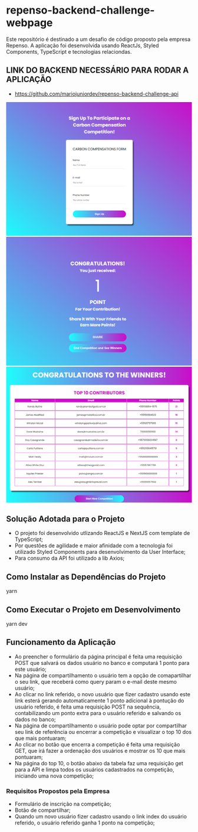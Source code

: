 <h1>repenso-backend-challenge-webpage</h1>

Este repositório é destinado a um desafio de código proposto pela empresa Repenso. A aplicação foi desenvolvida usando ReactJs, Styled Components, TypeScript e tecnologias relaciondas.

<h2>LINK DO BACKEND NECESSÁRIO PARA RODAR A APLICAÇÃO</h2>

- https://github.com/mariojuniordev/repenso-backend-challenge-api

<img src="public/images/home.png"/>
<img src="public/images/sharepage.png"/>
<img src="public/images/top10p.png"/>

<h2>Solução Adotada para o Projeto</h2>

- O projeto foi desenvolvido utlizando ReactJS e NextJS com template de TypeScript;
- Por questões de agilidade e maior afinidade com a tecnologia foi utilizado Styled Components para desenvolvimento da User Interface;
- Para consumo da API foi utilizado a lib Axios;

<h2>Como Instalar as Dependências do Projeto</h2>

yarn

<h2>Como Executar o Projeto em Desenvolvimento</h2>

yarn dev

<h2>Funcionamento da Aplicação</h2>

- Ao preencher o formulário da página principal é feita uma requisição POST que salvará os dados usuário no banco e computará 1 ponto para este usuário;
- Na página de compartilhamento o usuário tem a opção de comapartilhar o seu link, que receberá como query param o e-mail deste mesmo usuário;
- Ao clicar no link referido, o novo usuário que fizer cadastro usando este link esterá gerando automaticamente 1 ponto adicional à pontução do usuário referido, é feita uma requisição POST na sequência, contabilizando um ponto extra para o usuário referido e salvando os dados no banco;
- Na página de compartilhamento o usuário pode optar por compartilhar seu link de referência ou encerrar a competição e visualizar o top 10 dos que mais pontuaram;
- Ao clicar no botão que encerra a competição é feita uma requisição GET, que irá fazer a ordenação dos usuários e mostrar os 10 que mais pontuaram;
- Na página do top 10, o botão abaixo da tabela faz uma requisição get para a API e limpa todos os usuários cadastrados na competição, iniciando uma nova competição;

<h3>Requisitos Propostos pela Empresa</h3>

- Formulário de inscrição na competição;
- Botão de compartilhar;
- Quando um novo usuário fizer cadastro usando o link index do usuário referido, o usuário referido ganha 1 ponto na competição;  

